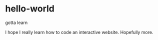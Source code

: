 # hello-world
gotta learn

I hope I really learn how to code an interactive website. Hopefully more. 

